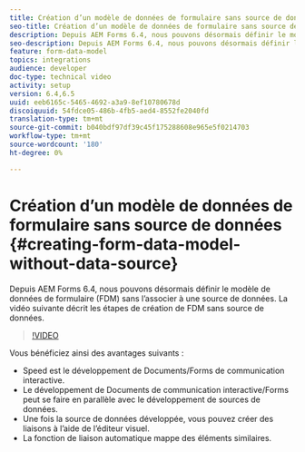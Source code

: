 ```yaml
---
title: Création d’un modèle de données de formulaire sans source de données
seo-title: Création d’un modèle de données de formulaire sans source de données
description: Depuis AEM Forms 6.4, nous pouvons désormais définir le modèle de données de formulaire (FDM) sans l’associer à une source de données. La vidéo suivante décrit les étapes de création de FDM sans source de données.
seo-description: Depuis AEM Forms 6.4, nous pouvons désormais définir le modèle de données de formulaire (FDM) sans l’associer à une source de données. La vidéo suivante décrit les étapes de création de FDM sans source de données.
feature: form-data-model
topics: integrations
audience: developer
doc-type: technical video
activity: setup
version: 6.4,6.5
uuid: eeb6165c-5465-4692-a3a9-8ef10780678d
discoiquuid: 54fdce05-486b-4fb5-aed4-8552fe2040fd
translation-type: tm+mt
source-git-commit: b040bdf97df39c45f175288608e965e5f0214703
workflow-type: tm+mt
source-wordcount: '180'
ht-degree: 0%

---
```



# Création d’un modèle de données de formulaire sans source de données {#creating-form-data-model-without-data-source}

Depuis AEM Forms 6.4, nous pouvons désormais définir le modèle de données de formulaire (FDM) sans l’associer à une source de données. La vidéo suivante décrit les étapes de création de FDM sans source de données.

>[!VIDEO](https://video.tv.adobe.com/v/21414/?quality=9&learn=on)

Vous bénéficiez ainsi des avantages suivants :

* Speed est le développement de Documents/Forms de communication interactive.
* Le développement de Documents de communication interactive/Forms peut se faire en parallèle avec le développement de sources de données.
* Une fois la source de données développée, vous pouvez créer des liaisons à l’aide de l’éditeur visuel.
* La fonction de liaison automatique mappe des éléments similaires.

